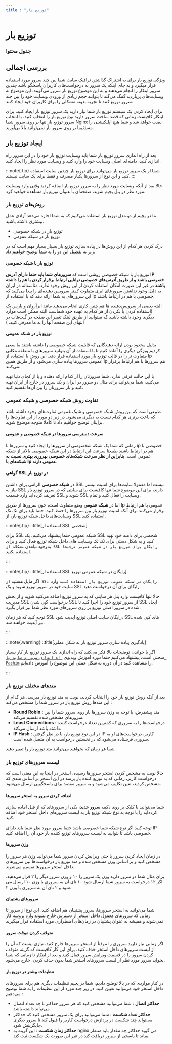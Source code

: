 ```yaml
---
title : "توزیع بار"
---
```


# توزیع بار

### جدول محتوا

## بررسی اجمالی

ویژگی توزیع بار برای به اشتراک گذاشتن ترافیک سایت شما بین چند سرور مورد استفاده قرار میگیرد و به جای اینکه یک سرور به درخواست‌های کاربران پاسخگو باشد چندین سرور اینکار را انجام می‌دهند و به این موضوع توزیع بار سرور می‌گویند. این موضوع به وبسایت‌های پربازدید کمک می‌کند تا بتوانند حجم زیادی از ورودی وبسایت خود را بین چند سرور توزیع کنند تا تجربه بدونه مشکلی را برای کاربران خود ایجاد کنند.

برای ایجاد کردن یک سیستم توزیع بار شما نیاز دارید یک سرور توزیع بار ایجاد کنید، برای اینکار کافیست زمانی که قصد ساخت سرور دارید نوع توزیع بار را انتخاب کنید، با انتخاب سرور توزیع بار تنها بر روی سرور شما Nginx نصب خواهد شد و شما هیچ اپلیکیشنی را مستقیما بر روی سرور بار نمی‌توانید بالا بی‌آورید.

## ایجاد توزیع بار

بعد از راه اندازی سرور توزیع بار شما باید وبسایت توزیع بار خود را در این سرور راه اندازی کنید، دامنه‌ای اصلی وبسایت خود را وارد کنید و وبسایت مورد نظر را ایجاد کنید.

:::note{.tip}
شما از یک سرور توزیع بار می‌توانید برای توزیع بار چندین سایت استفاده کنید و این نوع از سرورها یکبار مصرف و فقط برای یک سایت نیستند.
:::

حالا بعد از آنکه وبسایت مورد نظر را به سرور توزیع بار اضافه کردید وقتی وارد وبسایت مورد نظر در پنل پچیم شوید، صفحه‌ای با عنوان توزیع بار مشاهده خواهید کرد. 
### روش‌های توزیع بار 

ما در پچیم از دو مدل توزیع بار استفاده می‌کنیم که به شما اجازه می‌دهد آزادی عمل بیشتری داشته باشید. 

- توزیع بار در شبکه خصوصی
- توزیع بار در شبکه عمومی

درک کردن هر کدام از این روش‌ها در پیاده سازی توزیع بار بسیار بسیار مهم است که در زیر به تفضیل این دو را به شما توضیح خواهیم داد.

#### توزیع بار با شبکه خصوصی

توزیع بار با شبکه خصوصی روشی است که **سرورهای شما باید حتما دارای آدرس IP خصوصی باشند و از طریق آدرس‌های خصوصی توانایی ارتباط برقرار کردن با هم را داشته باشند** در غیر این صورت امکان استفاده کردن از این روش وجود ندارد. متاسفانه در ایران به دلیل وجود نداشتن سرورهای ابری متفاوت کمتر سرویس ‌دهنده‌ای را پیدا می‌کنید که این سرورهای به شما ارائه دهد که با استفاده از Ip خصوصی با هم در ارتباط باشند.

البته بعضی از سرویس‌دهنده ها هم چنین کاری انجام می‌دهند مانند ابرآروان و پارس پک (استفاده کردن یا نکردن از هر کدام به عهده خود شماست البته ممکن است موارد دیگری وجود داشته باشید که میتوانید از طریق لینک تغییر این صفحه در گیت‌هاب در انتهای این صفحه آنها را به ما معرفی کنید. ) 

#### توزیع بار در شبکه عمومی 

بدلیل محدود بودن ارائه دهندگانی که قابلیت شبکه خصوصی را داشته باشند ما سعی کردیم ویژگی دیگری را آماده کنیم تا با استفاده از آن بتوانید سرورهای با منطقه مکانی متفاوت تر را در قالب توزیع بار مورد استفاده قرار دهد. این روش با استفاده از Ip عمومی سرورها پیاده سازی ‌می‌شود و از طریق همین Ip هم سرورها با هم ارتباط برقرار می‌کنند.

با این حالت فرقی ندارد، شما سرورتان را از کدام ارائه دهنده و یا از کجای دنیا تهیه می‌کنید، شما می‌توانید برای مثال دو سرور در ایران و یک سرور در خارج از ایران تهیه کنید و بار سرورتان را بین آن‌ها تقسیم کنید.


### تفاوت روش شبکه خصوصی و شبکه عمومی

طبیعی است که بین روش شبکه خصوصی و شبک عمومی تفاوت‌های وجود داشته باشد که باعث برتری هر کدام نسبت به دیگری می‌شود. در زیر دو مورد از این تفاوت‌ها را برایتان توضیح خواهیم داد تا کاملا متوجه موضوع شوید.

#### سرعت دسترسی سرورها در شبکه خصوصی و عمومی 

زمانی که شما یک شبکه شخصوصی از سرورها را ایجاد کنید و سرورها با ip خصوصی با هم در ارتباط باشند طبیعتا سرعت این ارتباط در این شبکه خصوصی بالاتر از شبکه عمومی است، **بنابراین از نظر سرعت شبکه‌های خصوصی بهروری بهتری نسبت به شبکه‌های با Ip عمومی دارند**.

#### گواهی SSL در توزیع بار

در **شبکه خصوصی** الزامی برای داشتن SSL نیست اما معمولا سایت‌ها برای امنیت بیشتر نیاز به SSL دارند، برای این موضوع شما تنها کافیست برای سایتی که در سرور توزیع بار تعریف کرده‌اید وارد قسمت SSL شوید و SSL وبسایت را فعال کنید و تمام.

اما در **شبکه عمومی** وضع متفاوت است، چون سرورها از طریق Ip عمومی با هم ارتباط برقرار می‌کنند برای آنکه امنیت توزیع بار بین سرورها را حفظ کنید، حتما باید برای تک تک وبسایت‌های داخل شبکه توزیع بار، از SSL استفاده کنید.

:::note{.tip}
::title[استفاده از SSL شخصی]

برای SSL شبکه عمومی حتما پیشنهاد می‌کنیم. یک SSL شخصی برای دامنه خود تهیه کنید و به شکل دستی برای تک تک وبسایت های داخل شبکه توزیع فعال کنید و برای به‌وجود نیامدن `مشکلات از SSL رایگان برای توزیع بار در شبکه عمومی ترجیحا` استفاده نکنید.

:::

:::note{.tip}
::title[استفاده از SSL رایگان در شبکه عمومی توزیع]

اگر مایل هستید `از SSL رایگان در شبکه عمومی توزیع بار استفاده کنید` وارد سایت خود در سرور توزیع شوید و یک SSL رایگان برای آن درخواست دهید.

حالا تنها کافیست وارد پنل هر سایتی که به سرور توزیع اضافه می‌کنید شوید و از بخش مدیریت SSL درخواست کپی شدن SSL از سرور توزیع خود را اجرا کنید تا SSL ایجاد شده در سرور اصلی توزیع بر روی سرورهای مورد نظر شما نیز قرار بگیرد.

توجه کنید که هر زمان SSL رایگان سایت اصلی توزیع آپدیت شود، SSL های کپی شده نیز آپدیت خواهند شد.

:::

:::note{.warning}
::title[یادگیری پیاده سازی سرور توزیع بار به شکل عملی]

اگر با خواندن توضیحات بالا فکر می‌کنید که راه اندازی یک سرور توزیع بار کار بسیار سختی است، پیشنهاد می‌کنیم حتما دوره آموزش ویدیوی [`راه اندازی سرور و سایت با Pachim`](https://roocket.ir/series/server-managment-with-pachim) را مشاهده کنید در آن دوره به شکل عملی این موضوع را آموزش داده‌ایم.

:::
### متدهای مختلف توزیع بار

بعد از آنکه روش توزیع بار خود را انتخاب کردید، نوبت به متد توزیع بار میرسد، هر کدام از این متدها روش توزیع بار در سرور شما را مشخص می‌کند : 

- **Round Robin** : متد پیشفرض، با توجه به وزن سرورها بار روی سرور شما را بین سرورهای مشخص شده تقسیم می‌کند.
- **Least Connections** : درخواست‌ها را به سروری که کمترین تعداد درخواست کننده داشته باشد ارسال می‌کند.
- **IP Hash** :  در این نوع توزیع بار، با در نظر گرفتن IP کاربر، درخواست‌های او به سروری فرستاده می‌شود که در نخستین درخواست به آن متصل شده است.

شما هر زمان که بخواهید می‌توانید متد توزیع بار را تغییر دهید.

### لیست سرورهای توزیع بار

حالا نوبت به مشخص کردن استخر سرورها رسیده، استخر در اینجا به این معنی است که درخواست کاربر، زمانی که به توزیع کننده بار برسد در این استخر  بر اساس متدی که مشخص کردید، تعین تکلیف می‌شود و به سرور مقصد برای پاسخگویی ارسال می‌شود.

#### اضافه کردن سرور به استخر سرورها 

شما می‌توانید با کلیک بر روی دکمه **سرور جدید**، یکی از سرورهای که از قبل آماده سازی کرده‌اید را با توجه به نوع شبکه توزیع بار به لیست سرورهای داخل استخر خود اضافه کنید.

توجه کنید اگر نوع شبکه شما خصوصی باشد حتما سرور مورد نظر شما باید دارای IP خصوصی باشد تا بتوانید به لیست سرورهای توزیع کننده بار خود آن را اضافه کنید.

#### وزن سرورها

در زمان ایجاد کردن سرور یا حتی ویرایش کردن سرور شما می‌توانید وزن هر سرور را مشخص کنید و بر اساس وزن مشخص شده و متد توزیع بار درخواست‌ها بین سرورهای داخل استخر سرورها تقسیم می‌شوند. 

برای مثال شما دو سرور دارید وزن یک سرور را ۱۰ و وزن سرور دیگر را ۲ قرار می‌دهید.  اگر ۱۲ درخواست به سرور شما ارسال شود ۱۰ تای آن به سروری با وزن ۱۰ ارسال می ‌شود و ۲ تای آن به سروری با وزن ۲.

#### سرورهای پشتیبان

شما می‌توانید به استخر سرورها، سرور پشتیبان هم اضافه کنید، این نوع از سرور تا زمانی که سرورهای معمول داخل استخر از دسترس خارج نشوند وارد پروسه کار نمی‌شوند و همیشه به عنوان پشتیبان در زمان‌های اضطراری مورد استفاده قرار میگیرند

#### متوقف کردن موقت سرور

اگر زمانی نیاز دارید سروری را موقتاً از استخر سرورها خارج کنید، نیازی نیست که آن را از لیست سرورهای داخل استخر حذف کنید، برای این کار کافیست که گزینه متوقف کردن سرور را در قسمت ویرایش سرور فعال کنید و بعد از اینکار تا زمانی که شما بخواید سرور مورد نظر از لیست سرور‌های استخر شما بدون حذف کردن، خارج می‌شود.

#### تنظیمات بیشتر در توزیع بار 

در کنار مواردی که در بالا توضیح دادیم، شما در پچیم تنظیمات دیگری هم برای سرورهای داخل استخر خود می‌توانید تعیین کنید. در زیر چند مورد از این تنظیمات را به شما توضیح می‌دهیم : 

- **حداکثر اتصال** : شما می‌توانید مشخص کنید که هر سرور حداکثر تا چه تعداد اتصال می‌تواند داشته باشد.
- **حداکثر تعداد شکست** : شما می‌توانید برای یک سرور مشخص کنید که حداکثر می‌تواند چند شکست در پردازش درخواست کاربر را قبول کند تا سرور دیگری جایگزینش شود.
- **حداکثر زمان شکست** : این گزینه به nginx می گوید حداکثر چه مقدار باید منتظر بماند تا پاسخی از سرور دریافت کند در غیر این صورت یک شکست ثبت کند.
